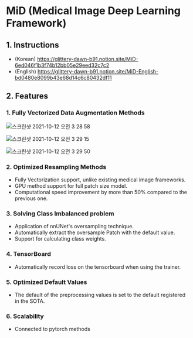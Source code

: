 # MiD (Medical Image Deep Learning Framework)


## 1. Instructions

- (Korean)
https://glittery-dawn-b91.notion.site/MiD-6ed046f1b3f74b12bb05e29eed32c7c2
- (English)
https://glittery-dawn-b91.notion.site/MiD-English-bd0480e8099b43e68d14c6c80432df11


## 2. Features

### 1. Fully Vectorized Data Augmentation Methods
![스크린샷 2021-10-12 오전 3 28 58](https://user-images.githubusercontent.com/68293683/136837339-4d2836f1-9ad1-4187-b5b9-8a0e6b7e3c81.png)

![스크린샷 2021-10-12 오전 3 29 15](https://user-images.githubusercontent.com/68293683/136837365-2c2534e8-e668-42c5-a5af-89decb96a970.png)

![스크린샷 2021-10-12 오전 3 29 50](https://user-images.githubusercontent.com/68293683/136837440-15a8d492-75c7-4db8-a149-e37d714d460d.png)


### 2. Optimized Resampling Methods
- Fully Vectorization support, unlike existing medical image frameworks.
- GPU method support for full patch size model.
- Computational speed improvement by more than 50% compared to the previous one.


### 3. Solving Class Imbalanced problem
- Application of nnUNet's oversampling technique.
- Automatically extract the oversample Patch with the default value.
- Support for calculating class weights.


### 4. TensorBoard
- Automatically record loss on the tensorboard when using the trainer.

### 5. Optimized Default Values
- The default of the preprocessing values is set to the default registered in the SOTA.

### 6. Scalability
- Connected to pytorch methods
